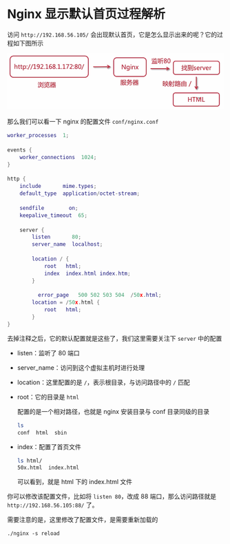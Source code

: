 # Nginx 显示默认首页过程解析

访问 `http://192.168.56.105/` 会出现默认首页，它是怎么显示出来的呢？它的过程如下图所示

![image-20210404164622805](./assets/image-20210404164622805.png)

那么我们可以看一下 nginx 的配置文件 `conf/nginx.conf`

```lua
worker_processes  1;

events {
    worker_connections  1024;
}

http {
    include       mime.types;
    default_type  application/octet-stream;

    sendfile        on;
    keepalive_timeout  65;
  
    server {
        listen       80;
        server_name  localhost;
    
        location / {
            root   html;
            index  index.html index.htm;
        }
        
     	  error_page   500 502 503 504  /50x.html;
        location = /50x.html {
            root   html;
        }
}
```

去掉注释之后，它的默认配置就是这些了，我们这里需要关注下 `server` 中的配置

- listen：监听了 80 端口

- server_name：访问到这个虚拟主机时进行处理

- location：这里配置的是 `/`，表示根目录，与访问路径中的 `/` 匹配

- root：它的目录是  `html`

  配置的是一个相对路径，也就是 nginx 安装目录与 conf 目录同级的目录

  ```bash
  ls
  conf  html  sbin
  ```

- index：配置了首页文件

  ```bash
  ls html/
  50x.html  index.html
  ```

  可以看到，就是 html 下的 index.html 文件

你可以修改该配置文件，比如将 `listen 80`，改成 88 端口，那么访问路径就是 `http://192.168.56.105:88/`  了。

需要注意的是，这里修改了配置文件，是需要重新加载的

```
./nginx -s reload 
```


